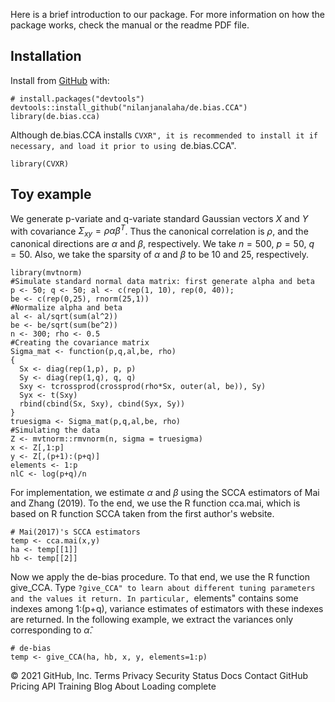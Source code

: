 

Here is a brief introduction to our package. For more information on how the package works, check the manual or the readme PDF file.

## Installation

Install  from [GitHub](https://github.com/) with:

```{r download}
# install.packages("devtools")
devtools::install_github("nilanjanalaha/de.bias.CCA")
library(de.bias.cca)
```

Although de.bias.CCA installs ``CVXR", it is recommended to install it if necessary, and load it prior to using ``de.bias.CCA".

```{r extra, include=FALSE}
library(CVXR)
```

## Toy example

We generate p-variate and q-variate standard Gaussian vectors $X$ and $Y$ with covariance $\Sigma_{xy}=\rho\alpha\beta^T$. Thus the canonical correlation is $\rho$, and the canonical directions are $\alpha$ and $\beta$, respectively. We take $n=500$, $p=50$, $q=50$. Also, we take the sparsity of $\alpha$ and $\beta$ to be 10 and 25, respectively.

```{r pressure, echo=TRUE}
library(mvtnorm)
#Simulate standard normal data matrix: first generate alpha and beta
p <- 50; q <- 50; al <- c(rep(1, 10), rep(0, 40));
be <- c(rep(0,25), rnorm(25,1))
#Normalize alpha and beta
al <- al/sqrt(sum(al^2))
be <- be/sqrt(sum(be^2))
n <- 300; rho <- 0.5
#Creating the covariance matrix
Sigma_mat <- function(p,q,al,be, rho)
{
  Sx <- diag(rep(1,p), p, p)
  Sy <- diag(rep(1,q), q, q)
  Sxy <- tcrossprod(crossprod(rho*Sx, outer(al, be)), Sy)
  Syx <- t(Sxy)
  rbind(cbind(Sx, Sxy), cbind(Syx, Sy))
}
truesigma <- Sigma_mat(p,q,al,be, rho)
#Simulating the data
Z <- mvtnorm::rmvnorm(n, sigma = truesigma)
x <- Z[,1:p]
y <- Z[,(p+1):(p+q)]
elements <- 1:p
nlC <- log(p+q)/n
```

For implementation, we estimate $\alpha$ and $\beta$  using the SCCA estimators of Mai and Zhang (2019). To the end, we use the R function cca.mai, which is based on R function SCCA  taken from the first author's website. 

```{r mai, echo=TRUE}
# Mai(2017)'s SCCA estimators
temp <- cca.mai(x,y)
ha <- temp[[1]]
hb <- temp[[2]]
```

Now we apply the de-bias procedure. To that end, we use the R function give_CCA. Type ``?give_CCA" to learn about different tuning parameters and the values it return. In particular, ``elements" contains some indexes among 1:(p+q), variance estimates of estimators with these indexes are returned. In the following example, we extract the variances only corresponding to $\widehat{\alpha}$.

```{r de-bias, echo=TRUE}
# de-bias
temp <- give_CCA(ha, hb, x, y, elements=1:p)
```
 
 

© 2021 GitHub, Inc.
Terms
Privacy
Security
Status
Docs
Contact GitHub
Pricing
API
Training
Blog
About
Loading complete

